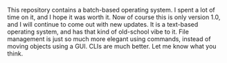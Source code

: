 This repository contains a batch-based operating system.
I spent a lot of time on it, and I hope it was worth it.
Now of course this is only version 1.0, and I will continue to come out with new updates.
It is a text-based operating system, and has that kind of old-school vibe to it.
File management is just so much more elegant using commands, instead of moving objects using a GUI.
CLIs are much better.
Let me know what you think.
